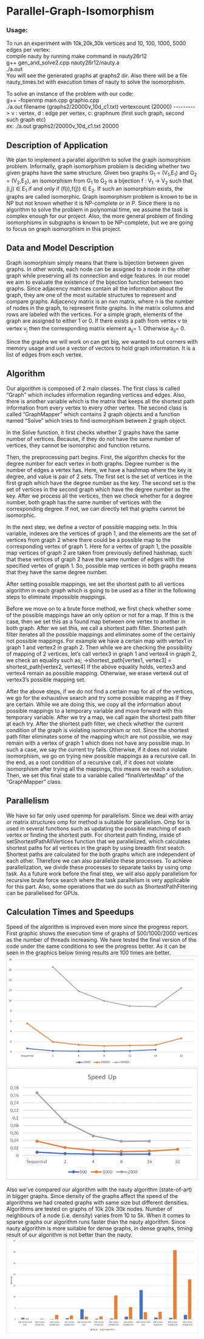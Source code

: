 # Parallel-Graph-Isomorphism

### Usage:
To run an experiment with 10k,20k,30k vertices and 10, 100, 1000, 5000 edges per vertex: <br/>
compile nauty by running make command in nauty26r12 <br/>
g++ gen_and_solve2.cpp nauty26r12/nauty.a  <br/>
./a.out <br/>
You will see the generated graphs at graphs2 dir. Also there will be a file nauty_times.txt with execution times of nauty to solve  the isomorphism. <br/>

To solve an instance of the problem with our code:<br/>
g++ -fopenmp main.cpp graphio.cpp<br/>
./a.out filename (graphs2/20000v_10d_c1.txt) vertexcount (20000) ---------> v : vertex, d : edge per vertex, c: graphnum (first such graph, second such graph etc)<br/>
ex: ./a.out graphs2/20000v_10d_c1.txt 20000<br/>


## Description of Application
We plan to implement a parallel algorithm to solve the graph isomorphism problem. Informally, graph isomorphism problem is deciding whether two given graphs have the same structure. Given two graphs G<sub>1</sub> = (V<sub>1</sub>,E<sub>1</sub>) and G<sub>2</sub> = (V<sub>2</sub>,E<sub>2</sub>), an isomorphism from G<sub>1</sub> to G<sub>2</sub> is a bijection f : V<sub>1</sub> → V<sub>2</sub> such that (i,j) ∈ E<sub>1</sub> if and only if (f(i),f(j)) ∈ E<sub>2</sub>. If such an isomorphism exists, the graphs are called isomorphic. Graph isomorphism problem is known to be in NP but not known whether it is NP-complete or in P. Since there is no algorithm to solve the problem in polynomial time, we assume the task is complex enough for our project. 
	Also, the more general problem of finding isomorphisms in subgraphs is known to be NP-complete, but we are going to focus on graph isomorphism in this project.
	
## Data and Model Description
Graph isomorphism simply means that there is bijection between given graphs. In other words, each node can be assigned to a node in the other graph while preserving all its connection and edge features. In our model we aim to evaluate the existence of the bijection function between two graphs. Since adjacency matrices contain all the information about the graph, they are one of the most suitable structures to represent and compare graphs.
Adjacency matrix is an nxn matrix, where n is the number of nodes in the graph, to represent finite graphs. In the matrix columns and rows are labeled with the vertices. For a simple graph, elements of the graph are assigned to either 1 or 0. If there exists a path from vertex v<sub></sub> to vertex v<sub>j</sub> then the corresponding matrix element a<sub>ij</sub>= 1. Otherwise a<sub>ij</sub>= 0. 

Since the graphs we will work on can get big, we wanted to cut corners with memory usage and use a vector of vectors to hold graph information. It is a list of edges from each vertex. 


## Algorithm
Our algorithm is composed of 2 main classes. The first class is called “Graph” which includes information regarding vertices and edges. Also, there is another variable which is the matrix that keeps all the shortest path information from every vertex to every other vertex. The second class is called “GraphMapper” which contains 2 graph objects and a function named “Solve” which tries to find isomorphism between 2 graph object.

In the Solve function, it first checks whether 2 graphs have the same number of vertices. Because, if they do not have the same number of vertices, they cannot be isomorphic and function returns.

Then, the preprocessing part begins. First, the algorithm checks for the degree number for each vertex in both graphs. Degree number is the number of edges a vertex has. Here, we have a hashmap where the key is degree, and value is pair of 2 sets. The first set is the set of vertices in the first graph which have the degree number as the key. The second set is the set of vertices in the second graph which have the degree number as the key. After we process all the vertices, then we check whether for a degree number, both graph has the same number of vertices with the corresponding degree. If not, we can directly tell that graphs cannot be isomorphic.

In the next step, we define a vector of possible mapping sets. In this variable, indexes are the vertices of graph 1, and the elements are the set of vertices from graph 2 where there could be a possible map to the corresponding vertex of graph 1. Here for a vertex of graph 1, the possible map vertices of graph 2 are taken from previously defined hashmap, such that these vertices of graph 2 have the same number of edges with the specified vertex of graph 1. So, possible map vertices in both graphs means that they have the same degree number.

After setting possible mappings, we set the shortest path to all vertices algorithm in each graph which is going to be used as a filter in the following steps to eliminate impossible mappings.

Before we move on to a brute force method, we first check whether some of the possible mappings have an only option or not for a map. If this is the case, then we set this as a found map between one vertex to another in both graph. After we set this, we call a shortest path filter. Shortest path filter iterates all the possible mappings and eliminates some of the certainly not possible mappings. For example we have a certain map with vertex1 in graph 1 and vertex2 in graph 2. Then while we are checking the possibility of mapping of 2 vertices, let’s call vertex3 in graph 1 and vertex4 in graph 2, we check an equality such as;
→shortest_path[vertex1, vertex3] = shortest_path[vertex2, vertex4]
If the above equality holds, vertex3 and vertex4 remain as possible mapping. Otherwise, we erase vertex4 out of vertex3’s possible mapping set.

After the above steps, if we do not find a certain map for all of the vertices, we go for the exhaustive search and try some possible mapping as if they are certain. While we are doing this, we copy all the information about possible mappings to a temporary variable and move forward with this temporary variable. After we try a map, we call again the shortest path filter at each try. After the shortest path filter, we check whether the current condition of the graph is violating isomorphism or not. Since the shortest path filter eliminates some of the mapping which are not possible, we may remain with a vertex of graph 1 which does not have any possible map. In such a case, we say the current try fails. Otherwise, if it does not violate isomorphism, we go on trying new possible mappings as a recursive call. In the end, as a root condition of a recursive call, if it does not violate isomorphism after trying all the mappings, this means we reach a solution. Then, we set this final state to a variable called “finalVertexMap” of the “GraphMapper” class.

## Parallelism
We have so far only used openmp for parallelism. Since we deal with array or matrix structures omp for method is suitable for parallelism. Omp for is used in several functions such as updating the possible matching of each vertex or finding the shortest path. For shortest path finding, inside of setShortestPathAllVertices function that we parallelized, which calculates shortest paths for all vertices in the graph by using breadth first seatch. Shortest paths are calculated for the both graphs which are independent of each other. Therefore we can also parallelize these processes. To achieve parallelization, we divide these processes to separate tasks by using omp task.
 As a future work before the final step, we will also apply parallelism for recursive brute force search where the task parallelism is very applicable for this part. Also, some operations that we do such as ShortestPathFiltering can be parallelised for GPUs.

## Calculation Times and Speedups
Speed of the algorithm is improved even more since the progress report. First graphic shows the execution time of graphs of 500/1000/2000 vertices as the number of threads increasing. We have tested the final version of the code under the same conditions to see the progress better. As it can be seen in the graphics below timing results are 100 times are better.
![speedups](images/speedups.jpeg)
![speedup_final](images/speedup_final.png)

Also we've compared our algorithm with the nauty algorithm (state-of-art) in bigger graphs. Since density of the graphs affect the speed of the algorithms we had created graphs with same size but different densities. Algorithms are tested on graphs of 10k 20k 30k nodes. Number of neighbours of a node (i.e. density) varies from 10 to 5k. When it comes to sparse graphs our algorithm runs faster than the nauty algorithm. Since nauty algorithm is more suitable for dense graphs, in dense graphs, timing result of our algorithm is not better than the nauty. 
![times](images/times.jpeg)
